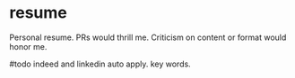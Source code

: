 # resume
Personal resume. PRs would thrill me. Criticism on content or format would honor me.

#todo
indeed and linkedin auto apply. key words.
